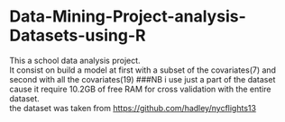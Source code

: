 # Data-Mining-Project-analysis-Datasets-using-R
This a school data analysis project.<br>
It consist on build a model at first with a subset of the covariates(7) and second with all the covariates(19)
###NB
i use just a part of the dataset cause it require 10.2GB of free RAM for cross validation with the entire dataset.<br>
the dataset was taken from https://github.com/hadley/nycflights13
